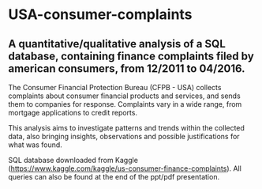 # USA-consumer-complaints
## A quantitative/qualitative analysis of a SQL database, containing finance complaints filed by american consumers, from 12/2011 to 04/2016.

The Consumer Financial Protection Bureau (CFPB - USA) collects complaints about consumer financial products and services, and sends them to companies for response. Complaints vary in a wide range, from mortgage applications to credit reports.

This analysis aims to investigate patterns and trends within the collected data, also bringing insights, observations and possible justifications for what was found.

SQL database downloaded from Kaggle (https://www.kaggle.com/kaggle/us-consumer-finance-complaints). All queries can also be found at the end of the ppt/pdf presentation.
